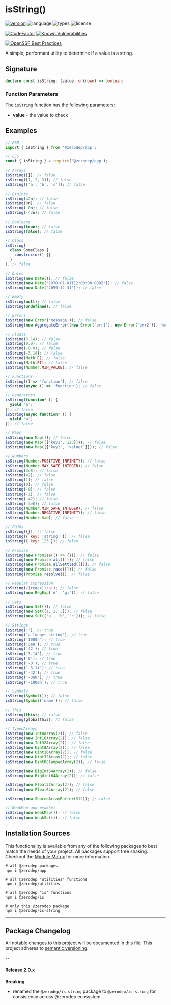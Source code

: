 # isString()

[![version](https://img.shields.io/npm/v/@zerodep/is-string?style=flat-square&color=blue)](https://www.npmjs.com/package/@zerodep/is-string)
![language](https://img.shields.io/badge/typescript-100%25-blue?style=flat-square)
![types](https://img.shields.io/badge/types-included-blue?style=flat-square)
![license](https://img.shields.io/github/license/cdepage/zerodep?color=blue&style=flat-square)

[![CodeFactor](https://www.codefactor.io/repository/github/cdepage/zerodep/badge)](https://www.codefactor.io/repository/github/cdepage/zerodep)
[![Known Vulnerabilities](https://snyk.io/test/github/cdepage/zerodep/badge.svg)](https://snyk.io/test/github/cdepage/zerodep)

[![OpenSSF Best Practices](https://www.bestpractices.dev/projects/9225/badge)](https://www.bestpractices.dev/projects/9225)

A simple, performant utility to determine if a value is a string.

## Signature

```typescript
declare const isString: (value: unknown) => boolean;
```

### Function Parameters

The `isString` function has the following parameters:

- **value** - the value to check

## Examples

```javascript
// ESM
import { isString } from '@zerodep/app';

// CJS
const { isString } = require('@zerodep/app');
```

```javascript
// Arrays
isString([]); // false
isString([1, 2, 3]); // false
isString(['a', 'b', 'c']); // false

// BigInts
isString(42n); // false
isString(0n); // false
isString(-0n); // false
isString(-42n); // false

// Booleans
isString(true); // false
isString(false); // false

// Class
isString(
  class SomeClass {
    constructor() {}
  }
); // false

// Dates
isString(new Date()); // false
isString(new Date('1970-01-01T12:00:00.000Z')); // false
isString(new Date('2099-12-31')); // false

// Empty
isString(null); // false
isString(undefined); // false

// Errors
isString(new Error('message')); // false
isString(new AggregateError([new Error('err1'), new Error('err2')], 'message')); // false

// Floats
isString(3.14); // false
isString(0.0); // false
isString(-0.0); // false
isString(-3.14); // false
isString(Math.E); // false
isString(Math.PI); // false
isString(Number.MIN_VALUE); // false

// Functions
isString(() => 'function'); // false
isString(async () => 'function'); // false

// Generators
isString(function* () {
  yield 'a';
}); // false
isString(async function* () {
  yield 'a';
}); // false

// Maps
isString(new Map()); // false
isString(new Map([['key1', 123]])); // false
isString(new Map([['key1', 'value1']])); // false

// Numbers
isString(Number.POSITIVE_INFINITY); // false
isString(Number.MAX_SAFE_INTEGER); // false
isString(3e8); // false
isString(42); // false
isString(1); // false
isString(0); // false
isString(-0); // false
isString(-1); // false
isString(-42); // false
isString(-3e8); // false
isString(Number.MIN_SAFE_INTEGER); // false
isString(Number.NEGATIVE_INFINITY); // false
isString(Number.NaN); // false

// POJOs
isString({}); // false
isString({ key: 'string' }); // false
isString({ key: 123 }); // false

// Promise
isString(new Promise(() => {})); // false
isString(new Promise.all([])); // false
isString(new Promise.allSettled([])); // false
isString(new Promise.race([])); // false
isString(Promise.resolve()); // false

// Regular Expression
isString(/[regex]+/gi); // false
isString(new RegExp('d', 'gi')); // false

// Sets
isString(new Set()); // false
isString(new Set([1, 2, 3])); // false
isString(new Set(['a', 'b', 'c'])); // false

// Strings
isString(''); // true
isString('a longer string'); // true
isString('1000n'); // true
isString('3e8'); // true
isString('42'); // true
isString('3.14'); // true
isString('0'); // true
isString('-0'); // true
isString('-3.14'); // true
isString('-42'); // true
isString('-3e8'); // true
isString('-1000n'); // true

// Symbols
isString(Symbol()); // false
isString(Symbol('name')); // false

// This
isString(this); // false
isString(globalThis); // false

// TypedArrays
isString(new Int8Array(2)); // false
isString(new Int16Array(2)); // false
isString(new Int32Array(2)); // false
isString(new Uint8Array(2)); // false
isString(new Uint16Array(2)); // false
isString(new Uint32Array(2)); // false
isString(new Uint8ClampedArray(2)); // false

isString(new BigInt64Array(2)); // false
isString(new BigUint64Array(2)); // false

isString(new Float32Array(2)); // false
isString(new Float64Array(2)); // false

isString(new SharedArrayBuffer(512)); // false

// WeakMap and WeakSet
isString(new WeakMap()); // false
isString(new WeakSet()); // false
```

## Installation Sources

This functionality is available from any of the following packages to best match the needs of your project. All packages support tree shaking. Checkout the [Module Matrix](/) for more information.

```shell
# all @zerodep packages
npm i @zerodep/app

# all @zerodep "utilities" functions
npm i @zerodep/utilities

# all @zerodep "is" functions
npm i @zerodep/is

# only this @zerodep package
npm i @zerodep/is-string
```

---

## Package Changelog

All notable changes to this project will be documented in this file. This project adheres to [semantic versioning](https://semver.org/spec/v2.0.0.html).

--

#### Release 2.0.x

**Breaking**

- renamed the `@zerodep/is.string` package to `@zerodep/is-string` for consistency across @zerodep ecosystem
